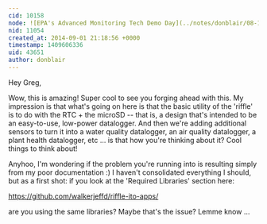 ```yaml
---
cid: 10158
node: ![EPA's Advanced Monitoring Tech Demo Day](../notes/donblair/08-14-2014/epa-s-advanced-monitoring-tech-demo-day)
nid: 11054
created_at: 2014-09-01 21:18:56 +0000
timestamp: 1409606336
uid: 43651
author: donblair
---
```


Hey Greg,

Wow, this is amazing!  Super cool to see you forging ahead with this.  My impression is that what's going on here is that the basic utility of the 'riffle' is to do with the RTC + the microSD -- that is, a design that's intended to be an easy-to-use, low-power datalogger. And then we're adding additional sensors to turn it into a water quality datalogger, an air quality datalogger, a plant health datalogger, etc ... is that how you're thinking about it?  Cool things to think about!

Anyhoo, I'm wondering if the problem you're running into is resulting simply from my poor documentation :)  I haven't consolidated everything I should, but as a first shot:  if you look at the 'Required Libraries' section here:

https://github.com/walkerjeffd/riffle-ito-apps/

are you using the same libraries? Maybe that's the issue? Lemme know ...
